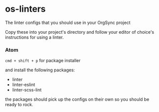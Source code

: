 # os-linters
The linter configs that you should use in your OrgSync project

Copy these into your project's directory and follow your editor of choice's instructions for using a linter.

### Atom

`cmd + shift + p` for package installer

and install the following packages: 
- linter
- linter-eslint 
- linter-scss-lint

the packages should pick up the configs on their own so you should be ready to rock.
